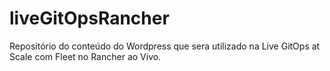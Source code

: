 # liveGitOpsRancher
Repositório do conteúdo do Wordpress que sera utilizado na Live GitOps at Scale com Fleet no Rancher ao Vivo.
